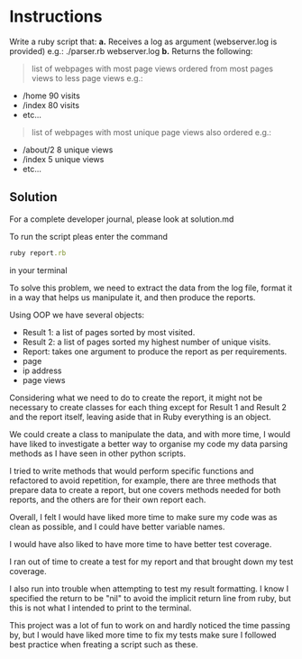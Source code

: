 # Instructions

Write a ruby script that:
**a.** Receives a log as argument (webserver.log is provided) e.g.: ./parser.rb webserver.log
**b.** Returns the following:

> list of webpages with most page views ordered from most pages views to less page views e.g.:

- /home 90 visits
- /index 80 visits
- etc...

> list of webpages with most unique page views also ordered
> e.g.:

- /about/2 8 unique views
- /index 5 unique views
- etc...

## Solution

For a complete developer journal, please look at solution.md

To run the script pleas enter the command

```ruby
ruby report.rb
```

in your terminal

To solve this problem, we need to extract the data from the log file, format it in a way that helps us manipulate it, and then produce the reports.

Using OOP we have several objects:

- Result 1: a list of pages sorted by most visited.
- Result 2: a list of pages sorted my highest number of unique visits.
- Report: takes one argument to produce the report as per requirements.
- page
- ip address
- page views

Considering what we need to do to create the report, it might not be necessary to create classes for each thing except for Result 1 and Result 2 and the report itself, leaving aside that in Ruby everything is an object.

We could create a class to manipulate the data, and with more time, I would have liked to investigate a better way to organise my code my data parsing methods as I have seen in other python scripts.

I tried to write methods that would perform specific functions and refactored to avoid repetition, for example, there are three methods that prepare data to create a report, but one covers methods needed for both reports, and the others are for their own report each.

Overall, I felt I would have liked more time to make sure my code was as clean as possible, and I could have better variable names.

I would have also liked to have more time to have better test coverage.

I ran out of time to create a test for my report and that brought down my test coverage.

I also run into trouble when attempting to test my result formatting. I know I specified the return to be "nil" to avoid the implicit return line from ruby, but this is not what I intended to print to the terminal.

This project was a lot of fun to work on and hardly noticed the time passing by, but I would have liked more time to fix my tests make sure I followed best practice when freating a script such as these.
